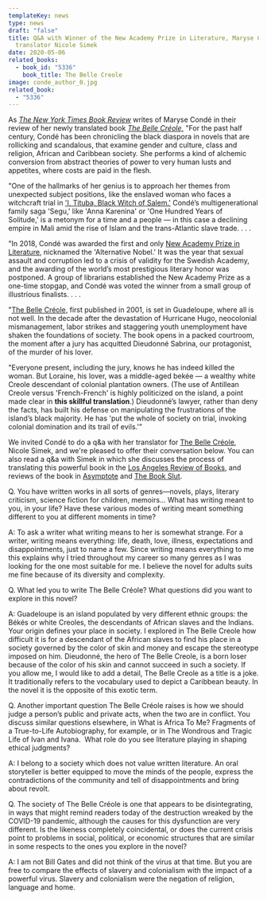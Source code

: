 ```yaml
---
templateKey: news
type: news
draft: "false"
title: Q&A with Winner of the New Academy Prize in Literature, Maryse Condé, and
  translator Nicole Simek
date: 2020-05-06
related_books:
  - book_id: "5336"
    book_title: The Belle Creole
image: conde_author_0.jpg
related_book:
  - "5336"
---
```

As *[The New York Times Book Review](https://www.nytimes.com/2020/05/05/books/review/maryse-conde-belle-creole-wondrous-tragic-life-of-ivan-and-ivana.html)* writes of Maryse Condé in their review of her newly translated book *[The Belle Créole,](https://www.upress.virginia.edu/title/5336)* "For the past half century, Condé has been chronicling the black diaspora in novels that are rollicking and scandalous, that examine gender and culture, class and religion, African and Caribbean society. She performs a kind of alchemic conversion from abstract theories of power to very human lusts and appetites, where costs are paid in the flesh.

"One of the hallmarks of her genius is to approach her themes from unexpected subject positions, like the enslaved woman who faces a witchcraft trial in ['I, Tituba, Black Witch of Salem.'](https://www.upress.virginia.edu/title/3840) Condé’s multigenerational family saga 'Segu,' like 'Anna Karenina' or 'One Hundred Years of Solitude,' is a metonym for a time and a people — in this case a declining empire in Mali amid the rise of Islam and the trans-Atlantic slave trade. . . . 

"In 2018, Condé was awarded the first and only [New Academy Prize in Literature,](https://www.nybooks.com/daily/2019/02/06/giving-voice-to-guadeloupe/) nicknamed the 'Alternative Nobel.' It was the year that sexual assault and corruption led to a crisis of validity for the Swedish Academy, and the awarding of the world’s most prestigious literary honor was postponed. A group of librarians established the New Academy Prize as a one-time stopgap, and Condé was voted the winner from a small group of illustrious finalists. . . . 

"[The Belle Créole,](https://www.upress.virginia.edu/title/5336) first published in 2001, is set in Guadeloupe, where all is not well. In the decade after the devastation of Hurricane Hugo, neocolonial mismanagement, labor strikes and staggering youth unemployment have shaken the foundations of society. The book opens in a packed courtroom, the moment after a jury has acquitted Dieudonné Sabrina, our protagonist, of the murder of his lover.

"Everyone present, including the jury, knows he has indeed killed the woman. But Loraine, his lover, was a middle-aged bekée — a wealthy white Creole descendant of colonial plantation owners. (The use of Antillean Creole versus 'French-French' is highly politicized on the island, a point made clear in **this skillful translation**.) Dieudonné’s lawyer, rather than deny the facts, has built his defense on manipulating the frustrations of the island’s black majority. He has 'put the whole of society on trial, invoking colonial domination and its trail of evils.'”

We invited Condé to do a q&a with her translator for [The Belle Créole](https://www.nytimes.com/2020/05/05/books/review/maryse-conde-belle-creole-wondrous-tragic-life-of-ivan-and-ivana.html), Nicole Simek, and we're pleased to offer their conversation below. You can also read a q&a with Simek in which she discusses the process of translating this powerful book in the [Los Angeles Review of Books](https://lareviewofbooks.org/article/the-reverberations-of-time-a-conversation-with-nicole-simek/#disqus_thread), and reviews of the book in [Asymptote](https://www.asymptotejournal.com/blog/2020/04/13/whats-new-in-translation-april-2020/) and [The Book Slut](https://www.thebookslut.com/post/the-belle-cr%C3%A9ole-by-maryse-cond%C3%A9). 

Q. You have written works in all sorts of genres—novels, plays, literary criticism, science fiction for children, memoirs… What has writing meant to you, in your life? Have these various modes of writing meant something different to you at different moments in time?

A: To ask a writer what writing means to her is somewhat strange. For a writer, writing means everything: life, death, love, illness, expectations and disappointments, just to name a few. Since writing means everything to me this explains why I tried throughout my career so many genres as I was looking for the one most suitable for me. I believe the novel for adults suits me fine because of its diversity and complexity.

Q. What led you to write The Belle Créole? What questions did you want to explore in this novel?

A: Guadeloupe is an island populated by very different ethnic groups: the Békés or white Creoles, the descendants of African slaves and the Indians. Your origin defines your place in society. I explored in The Belle Creole how difficult it is for a descendant of the African slaves to find his place in a society governed by the color of skin and money and escape the stereotype imposed on him. Dieudonné, the hero of The Belle Creole, is a born loser because of the color of his skin and cannot succeed in such a society. If you allow me, I would like to add a detail, The Belle Creole as a title is a joke. It traditionally refers to the vocabulary used to depict a Caribbean beauty. In the novel it is the opposite of this exotic term.

Q. Another important question The Belle Créole raises is how we should judge a person’s public and private acts, when the two are in conflict. You discuss similar questions elsewhere, in What is Africa To Me? Fragments of a True-to-Life Autobiography, for example, or in The Wondrous and Tragic Life of Ivan and Ivana.  What role do you see literature playing in shaping ethical judgments? 

A: I belong to a society which does not value written literature. An oral storyteller is better equipped to move the minds of the people, express the contradictions of the community and tell of disappointments and bring about revolt.

Q. The society of The Belle Créole is one that appears to be disintegrating, in ways that might remind readers today of the destruction wreaked by the COVID-19 pandemic, although the causes for this dysfunction are very different. Is the likeness completely coincidental, or does the current crisis point to problems in social, political, or economic structures that are similar in some respects to the ones you explore in the novel?

A: I am not Bill Gates and did not think of the virus at that time. But you are free to compare the effects of slavery and colonialism with the impact of a powerful virus. Slavery and colonialism were the negation of religion, language and home.